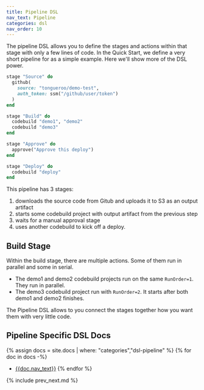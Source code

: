 ```yaml
---
title: Pipeline DSL
nav_text: Pipeline
categories: dsl
nav_order: 10
---
```


The pipeline DSL allows you to define the stages and actions within that stage with only a few lines of code. In the Quick Start, we define a very short pipeline for as a simple example.  Here we'll show more of the DSL power.

```ruby
stage "Source" do
  github(
    source: "tongueroo/demo-test",
    auth_token: ssm("/github/user/token")
  )
end

stage "Build" do
  codebuild "demo1", "demo2"
  codebuild "demo3"
end

stage "Approve" do
  approve("Approve this deploy")
end

stage "Deploy" do
  codebuild "deploy"
end
```

This pipeline has 3 stages:

1. downloads the source code from Gitub and uploads it to S3 as an output artifact
2. starts some codebuild project with output artifact from the previous step
3. waits for a manual approval stage
4. uses another codebuild to kick off a deploy.

## Build Stage

Within the build stage, there are multiple actions. Some of them run in parallel and some in serial.

* The demo1 and demo2 codebuild projects run on the same `RunOrder=1`.  They run in parallel.
* The demo3 codebuild project run with `RunOrder=2`.  It starts after both demo1 and demo2 finishes.

The Pipeline DSL allows to you connect the stages together how you want them with very little code.

## Pipeline Specific DSL Docs

{% assign docs = site.docs | where: "categories","dsl-pipeline" %}
{% for doc in docs -%}
* [{{doc.nav_text}}]({{doc.url}})
{% endfor %}

{% include prev_next.md %}